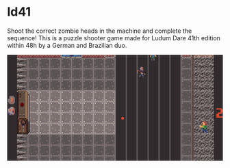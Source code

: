# ld41
Shoot the correct zombie heads in the machine and complete the sequence! This is a puzzle shooter game made for Ludum Dare 41th edition within 48h by a German and Brazilian duo.

![](res/zombigwa.gif)
